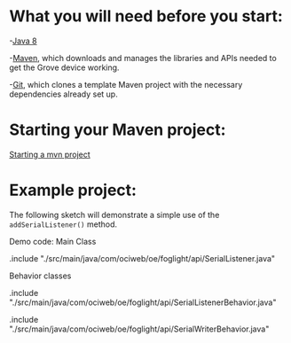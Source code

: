 # What you will need before you start:
-[Java 8](https://docs.oracle.com/javase/8/docs/technotes/guides/install/install_overview.html) 

-[Maven](https://maven.apache.org/install.html), which downloads and manages the libraries and APIs needed to get the Grove device working.

-[Git](https://git-scm.com/), which clones a template Maven project with the necessary dependencies already set up.

# Starting your Maven project: 
[Starting a mvn project](https://github.com/oci-pronghorn/FogLighter/blob/master/README.md)

# Example project:
 
The following sketch will demonstrate a simple use of the ```addSerialListener()``` method.
 
Demo code:
Main Class

.include "./src/main/java/com/ociweb/oe/foglight/api/SerialListener.java"

Behavior classes 

.include "./src/main/java/com/ociweb/oe/foglight/api/SerialListenerBehavior.java"

.include "./src/main/java/com/ociweb/oe/foglight/api/SerialWriterBehavior.java"

